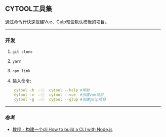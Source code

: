 ## CYTOOL工具集

通过命令行快速搭建Vue、Gulp预设默认模板的项目。

------
 

### 开发
1. `git clone`

2. `yarn`

3. `npm link`

4. 输入命令:
```yaml
    cytool -h  👉🏼  cytool --help #帮助
    cytool -v  👉🏼  cytool --vue  #创建vue项目
    cytool -g  👉🏼  cytool --glup #创建gulp项目
```
------
### 参考 
- [教程 - 构建一个cli How to build a CLI with Node.js](https://www.twilio.com/blog/how-to-build-a-cli-with-node-js)


